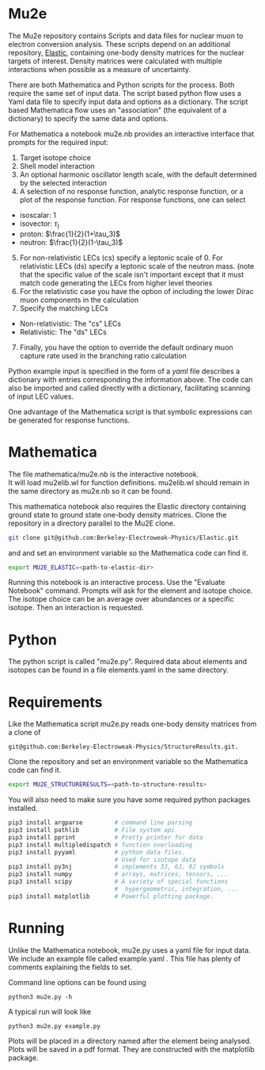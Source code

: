 # Mu2e
The Mu2e repository contains Scripts and data files for nuclear muon to electron conversion analysis.  These scripts depend on an additional repository, [Elastic](git@github.com:Berkeley-Electroweak-Physics/Elastic.git), containing one-body density matrices for the nuclear targets of interest.  Density matrices were calculated with multiple interactions when possible as a measure of uncertainty. 

There are both Mathematica and Python scripts for the process.  Both require the same set of input data.
The script based python flow uses a Yaml data file to specify input data and options as a dictionary.
The script based Mathematica flow uses an "association" (the equivalent of a dictionary) to specify the
same data and options.

For Mathematica  a notebook mu2e.nb provides an interactive interface that prompts for the required input:
1) Target isotope choice  
2) Shell model interaction  
3) An optional harmonic oscillator length scale, with the default determined by the selected interaction  
4) A selection of no response function, analytic response function, or a plot of the response function. For response functions, one can select   
  - isoscalar: 1  
  - isovector: $\tau_)$  
  - proton: $\frac{1}{2}(1+\tau_3)$  
  - neutron:  $\frac{1}{2}(1-\tau_3)$  
5) For non-relativistic LECs (cs) specify a leptonic scale of 0.  For relativistic LECs (ds) specify a leptonic scale of the neutron mass.  (note that the specific value of the scale isn't important except that it must match code generating the LECs from higher level theories  
6) For the relativistic case you have the option of including the lower Dirac muon components in the calculation  
6) Specify the matching LECs
  - Non-relativistic:   The "cs" LECs  
  - Relativistic:  The "ds" LECs  
7) Finally, you have the option to override the default ordinary muon capture rate used in the branching ratio calculation 

Python example input is specified in the form of a *yaml* file describes a dictionary with entries corresponding the information above.  The code can also be imported and called directly with a dictionary, facilitating scanning of input LEC values.  

One advantage of the Mathematica script is that symbolic expressions can be generated for response functions.

# Mathematica

The file mathematica/mu2e.nb is the interactive notebook.   
It will load mu2elib.wl for function definitions.  mu2elib.wl should remain in the same directory as mu2e.nb so it can be found.

This mathematica notebook also requires the Elastic directory containing
ground state to ground state one-body density matrices.
Clone the repository in a directory parallel to the Mu2E clone.
```bash
git clone git@github.com:Berkeley-Electroweak-Physics/Elastic.git
```
and and set an environment variable so the Mathematica code can find it.
```bash
export MU2E_ELASTIC=<path-to-elastic-dir>
```
Running this notebook is an interactive process.   Use the "Evaluate Notebook" command.   Prompts will ask for the element and isotope choice.   The isotope choice can be an average over abundances or a specific isotope.   Then an interaction is requested.

# Python  
The python script is called "mu2e.py".   Required data about elements and isotopes can be found in a file elements.yaml in the same directory.    

# Requirements  
Like the Mathematica script mu2e.py reads one-body density matrices from a clone of 
```
git@github.com:Berkeley-Electroweak-Physics/StructureResults.git.
```
Clone the repository and set an environment variable so the Mathematica code can find it.
```bash
export MU2E_STRUCTURERESULTS=<path-to-structure-results>
```

You will also need to make sure you have some required python packages installed.
```bash
pip3 install argparse         # command line parsing
pip3 install pathlib          # File system api
pip3 install pprint           # Pretty printer for data
pip3 install multipledispatch # function overloading
pip3 install pyyaml           # python data files.  
                              # Used for isotope data
pip3 install py3nj            # implements 3J, 6J, 9J symbols
pip3 install numpy            # arrays, matrices, tensors, ...
pip3 install scipy            # A variety of special functions
                              #  hypergeometric, integration, ...
pip3 install matplotlib       # Powerful plotting package.
```

# Running  
Unlike the Mathematica notebook, mu2e.py uses a yaml file for input data.   We include an example file called example.yaml .  This file has plenty of comments explaining the fields to set.

Command line options can be found using
```
python3 mu2e.py -h
```
A typical run will look like
```
python3 mu2e.py example.py
```
Plots will be placed in a directory named after the element being analysed.   Plots will be saved in a pdf format.   They are constructed with the matplotlib package.
